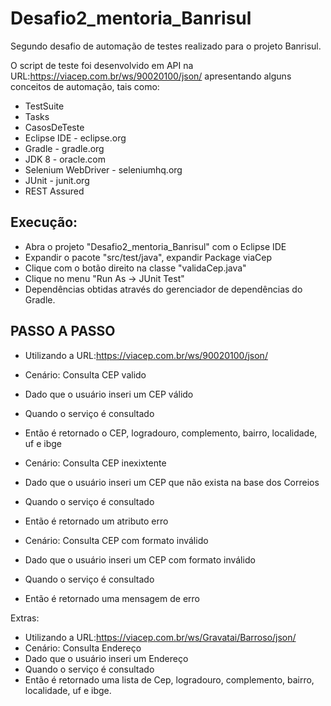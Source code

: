 # Desafio2_mentoria_Banrisul
Segundo desafio de automação de testes realizado para o projeto Banrisul.

O script de teste foi desenvolvido em API na URL:https://viacep.com.br/ws/90020100/json/ apresentando alguns conceitos de automação, tais como:

* TestSuite
* Tasks
* CasosDeTeste
* Eclipse IDE - eclipse.org
* Gradle - gradle.org
* JDK 8 - oracle.com
* Selenium WebDriver - seleniumhq.org
* JUnit - junit.org
* REST Assured

## Execução:
* Abra o projeto "Desafio2_mentoria_Banrisul" com o Eclipse IDE
* Expandir o pacote "src/test/java", expandir Package viaCep
* Clique com o botão direito na classe "validaCep.java"
* Clique no menu "Run As -> JUnit Test"
* Dependências obtidas através do gerenciador de dependências do Gradle.

## PASSO A PASSO
* Utilizando a URL:https://viacep.com.br/ws/90020100/json/
* Cenário: Consulta CEP valido
* Dado que o usuário inseri um CEP válido
* Quando o serviço é consultado
* Então é retornado o CEP, logradouro, complemento, bairro, localidade, uf e ibge

* Cenário: Consulta CEP inexixtente
* Dado que o usuário inseri um CEP que não exista na base dos Correios
* Quando o serviço é consultado
* Então é retornado um atributo erro

* Cenário: Consulta CEP com formato inválido
* Dado que o usuário inseri um CEP com formato inválido
* Quando o serviço é consultado
* Então é retornado uma mensagem de erro

Extras:
* Utilizando a URL:https://viacep.com.br/ws/Gravatai/Barroso/json/
* Cenário: Consulta Endereço
* Dado que o usuário inseri um Endereço
* Quando o serviço é consultado
* Então é retornado uma lista de  Cep, logradouro, complemento, bairro, localidade, uf e ibge.

